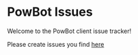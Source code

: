 # PowBot Issues

Welcome to the PowBot client issue tracker!

Please create issues you find [here](https://github.com/powbot/issues/issues)
